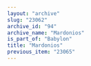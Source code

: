 ```yaml
---
layout: "archive"
slug: "23062"
archive_id: "94"
archive_name: "Mardonios"
is_part_of: "Babylon"
title: "Mardonios"
previous_item: "23065"
---
```

